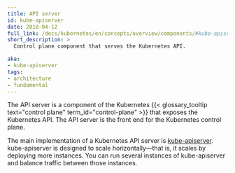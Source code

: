 ```yaml
---
title: API server
id: kube-apiserver
date: 2018-04-12
full_link: /docs/kubernetes/en/concepts/overview/components/#kube-apiserver
short_description: >
  Control plane component that serves the Kubernetes API.

aka:
- kube-apiserver
tags:
- architecture
- fundamental
---
```

 The API server is a component of the Kubernetes
{{< glossary_tooltip text="control plane" term_id="control-plane" >}} that exposes the Kubernetes API.
The API server is the front end for the Kubernetes control plane.

<!--more-->

The main implementation of a Kubernetes API server is [kube-apiserver](/docs/kubernetes/en/reference/generated/kube-apiserver/).
kube-apiserver is designed to scale horizontally&mdash;that is, it scales by deploying more instances.
You can run several instances of kube-apiserver and balance traffic between those instances.
